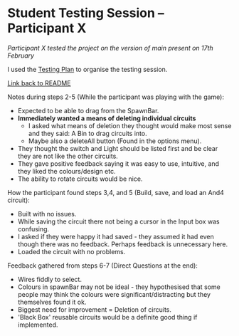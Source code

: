 # Student Testing Session – Participant X

*Participant X tested the project on the version of main present on 17th February*

I used the [Testing Plan](../TESTINGPLAN.md) to organise the testing session.

[Link back to README](../../README.md)

Notes during steps 2-5 (While the participant was playing with the game):
 - Expected to be able to drag from the SpawnBar.
 - **Immediately wanted a means of deleting individual circuits**
     + I asked what means of deletion they thought would make most sense and they said: A Bin to drag circuits into.
     + Maybe also a deleteAll button (Found in the options menu).
 - They thought the switch and Light should be listed first and be clear they are not like the other circuits.
 - They gave positive feedback saying it was easy to use, intuitive, and they liked the colours/design etc.
 - The ability to rotate circuits would be nice.

How the participant found steps 3,4, and 5 (Build, save, and load an And4 circuit):
 - Built with no issues.
 - While saving the circuit there not being a cursor in the Input box was confusing.
 - I asked if they were happy it had saved - they assumed it had even though there was no feedback. Perhaps feedback is unnecessary here.
 - Loaded the circuit with no problems.

Feedback gathered from steps 6-7 (Direct Questions at the end):
 - Wires fiddly to select.
 - Colours in spawnBar may not be ideal - they hypothesised that some people may think the colours were significant/distracting but they themselves found it ok.
 - Biggest need for improvement = Deletion of circuits.
 - 'Black Box' reusable circuits would be a definite good thing if implemented.
